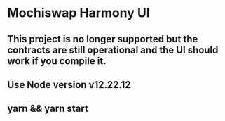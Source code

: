 # Mochiswap Harmony UI

## This project is no longer supported but the contracts are still operational and the UI should work if you compile it.

## Use Node version v12.22.12

## yarn && yarn start